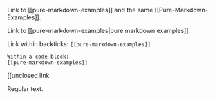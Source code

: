 Link to [[pure-markdown-examples]] and the same [[Pure-Markdown-Examples]].

Link to [[pure-markdown-examples|pure markdown examples]].

Link within backticks: `[[pure-markdown-examples]]`

```
Within a code block:
[[pure-markdown-examples]]
```

[[unclosed link

Regular text.
